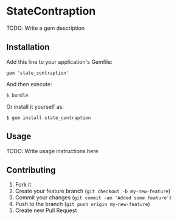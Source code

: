 # StateContraption

TODO: Write a gem description

## Installation

Add this line to your application's Gemfile:

    gem 'state_contraption'

And then execute:

    $ bundle

Or install it yourself as:

    $ gem install state_contraption

## Usage

TODO: Write usage instructions here

## Contributing

1. Fork it
2. Create your feature branch (`git checkout -b my-new-feature`)
3. Commit your changes (`git commit -am 'Added some feature'`)
4. Push to the branch (`git push origin my-new-feature`)
5. Create new Pull Request
